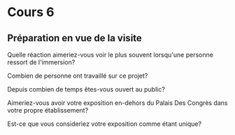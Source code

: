 # Cours 6
## Préparation en vue de la visite

Quelle réaction aimeriez-vous voir le plus souvent lorsqu'une personne ressort de l'immersion?

Combien de personne ont travaillé sur ce projet?

Depuis combien de temps êtes-vous ouvert au public?

Aimeriez-vous avoir votre exposition en-dehors du Palais Des Congrès dans votre propre établissement?

Est-ce que vous consideriez votre exposition comme étant unique?
